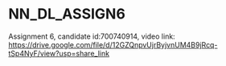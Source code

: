# NN_DL_ASSIGN6
Assignment 6, candidate id:700740914, video link: https://drive.google.com/file/d/12GZQnpvUjrByjvnUM4B9jRcq-tSp4NyF/view?usp=share_link
